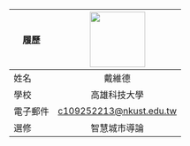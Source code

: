 
|      履歷        |<img src="https://bestfriends.org/sites/default/files/styles/hero_mobile/public/hero-dash/Asana3808_Dashboard_Standard.jpg?h=ebad9ecf&itok=cWevo33k" width=100 height=100/>|
| ---------------- |:-----------------------------:|
| 姓名             | 戴維德                  |
| 學校             | 高雄科技大學                  |
| 電子郵件         | c109252213@nkust.edu.tw          |
| 選修             | 智慧城市導論                  |

